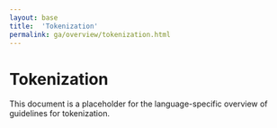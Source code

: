 ```yaml
---
layout: base
title:  'Tokenization'
permalink: ga/overview/tokenization.html
---
```


# Tokenization

This document is a placeholder for the language-specific overview of
guidelines for tokenization.
